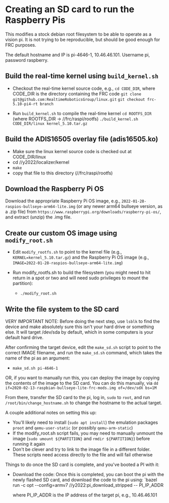 # Creating an SD card to run the Raspberry Pis

This modifies a stock debian root filesystem to be able to operate as a vision
pi.  It is not trying to be reproducible, but should be good enough for FRC
purposes.

The default hostname and IP is pi-4646-1, 10.46.46.101.
  Username pi, password raspberry.

## Build the real-time kernel using `build_kernel.sh`

- Checkout the real-time kernel source code, e.g.,
  `cd CODE_DIR`, where CODE_DIR is the directory containing the FRC code
  `git clone git@github.com:RealtimeRoboticsGroup/linux.git`
  `git checkout frc-5.10-pi4-rt branch`

- Run `build_kernel.sh` to compile the real-time kernel
  `cd ROOTFS_DIR` (where ROOTFS_DIR -> //frc/raspi/rootfs)
  `./build_kernel.sh CODE_DIR/linux kernel_5.10.tar.gz`

## Build the ADIS16505 overlay file (adis16505.ko)

- Make sure the linux kernel source code is checked out at CODE_DIR/linux
- cd //y2022/localizer/kernel
- `make`
- copy that file to this directory (//frc/raspi/rootfs)

## Download the Raspberry Pi OS

Download the appropriate Raspberry Pi OS image, e.g.,
`2022-01-28-raspios-bullseye-arm64-lite.img` (or any newer arm64
bullseye version, as a .zip file) from
`https://www.raspberrypi.org/downloads/raspberry-pi-os/`, and extract
(unzip) the .img file.

## Create our custom OS image using `modify_root.sh`

- Edit `modify_rootfs.sh` to point to the kernel file (e.g.,
`KERNEL=kernel_5.10.tar.gz`) and the Raspberry Pi OS image (e.g.,
`IMAGE=2022-01-28-raspios-bullseye-arm64-lite.img`)

- Run modify_rootfs.sh to build the filesystem (you might need to hit
return in a spot or two and will need sudo privileges to mount the
partition):
  * `./modify_root.sh`

## Write the file system to the SD card

VERY IMPORTANT NOTE: Before doing the next step, use `lsblk` to find
the device and make absolutely sure this isn't your hard drive or
something else.  It will target /dev/sda by default, which in some
computers is your default hard drive.

After confirming the target device, edit the `make_sd.sh` script to point to the correct IMAGE filename, and run the `make_sd.sh` command,
which takes the name of the pi as an argument:
  * `make_sd.sh pi-4646-1`

OR, if you want to manually run this, you can deploy the image by
copying the contents of the image to the SD card.  You can do this
manually, via
  `dd if=2020-02-13-raspbian-bullseye-lite-frc-mods.img of=/dev/sdX bs=1M`

From there, transfer the SD card to the pi, log in, `sudo` to `root`,
and run `/root/bin/change_hostname.sh` to change the hostname to the
actual target.


A couple additional notes on setting this up:
   * You'll likely need to install (`sudo apt install`) the emulation packages `proot` and `qemu-user-static` (or possibly `qemu-arm-static`)
   * If the modify_root.sh script fails, you may need to manually unmount the image (`sudo umount ${PARTITION}` and `rmdir ${PARTITION}`) before running it again
   * Don't be clever and try to link to the image file in a different folder.  These scripts need access directly to the file and will fail otherwise


Things to do once the SD card is complete, and you've booted a PI with it:

  * Download the code:
    Once this is completed, you can boot the pi with the newly flashed SD
    card, and download the code to the pi using:
      `bazel run -c opt --config=armv7 //y2022:pi_download_stripped -- PI_IP_ADDR

    where PI_IP_ADDR is the IP address of the target pi, e.g., 10.46.46.101
